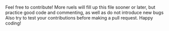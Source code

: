 Feel free to contribute!
More ruels will fill up this file sooner or later, but practice good code and commenting, as well as do not introduce new bugs
Also try to test your contributions before making a pull request. Happy coding!
